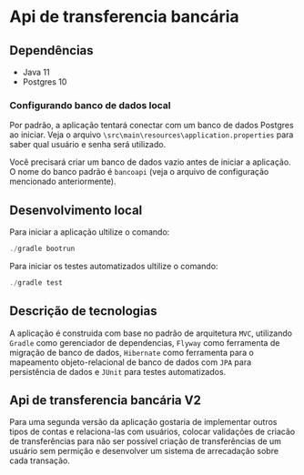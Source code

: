 # Api de transferencia bancária

## Dependências

- Java 11
- Postgres 10

### Configurando banco de dados local

Por padrão, a aplicação tentará conectar com um banco de dados Postgres ao iniciar. Veja o arquivo `\src\main\resources\application.properties` para saber qual usuário e senha será utilizado. 

Você precisará criar um banco de dados vazio antes de iniciar a aplicação. O nome do banco padrão é `bancoapi` (veja o arquivo de configuração mencionado anteriormente).

## Desenvolvimento local

Para iniciar a aplicação ultilize o comando:

```java
./gradle bootrun
```

Para iniciar os testes automatizados ultilize o comando:

```java
./gradle test
```

## Descrição de tecnologias
A aplicação é construida com base no padrão de arquitetura `MVC`, utilizando `Gradle` como gerenciador de dependencias, `Flyway` como  ferramenta de migração de banco de dados,
 `Hibernate` como ferramenta para o mapeamento objeto-relacional de banco de dados com `JPA` para persistência de dados e `JUnit` para testes automatizados.

## Api de transferencia bancária V2
Para uma segunda versão da aplicação gostaria de implementar outros tipos de contas e relaciona-las com usuários, 
colocar validações de criacão de transferências para não ser possível criação de transferências de um usuário sem permição 
e desenvolver um sistema de arrecadação sobre cada transação.



